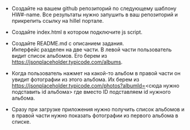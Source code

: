 - Создайте на вашем github репозиторий по следующему шаблону HW#-name. Все результаты нужно запушить в ваш репозиторий и прикрепить ссылку на hillel портале.

- Создайте index.html в котором подключите js script.

- Создайте README.md с описанием задания.  
  Интерфейс разделен на две части. В левой части пользователь видит список альбомов. Его берем из https://jsonplaceholder.typicode.com/albums.

- Когда пользователь нажмет на какой-то альбом в правой части он увидит фотографии из этого альбома. Их берем из https://jsonplaceholder.typicode.com/photos?albumId=<сюда нужно подставить id альбома> где вместо ID подставляем id нужного альбома.

- Сразу при загрузке приложения нужно получить список альбомов и в правой части нужно показать фотографии из первого альбома в списке.
